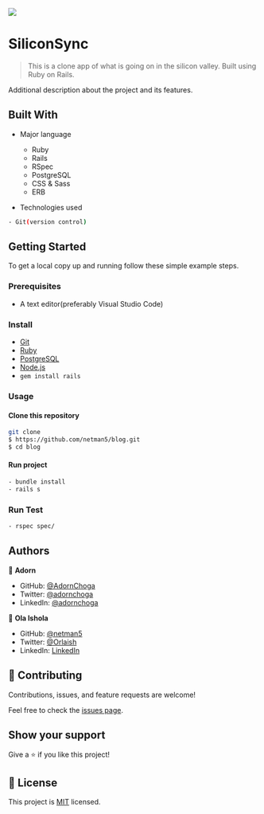 ![](https://img.shields.io/badge/RailsBlog-maroon.svg)


# SiliconSync

> This is a clone app of what is going on in the silicon valley. Built using Ruby on Rails.

Additional description about the project and its features.

## Built With

- Major language
  - Ruby
  - Rails
  - RSpec
  - PostgreSQL
  - CSS & Sass
  - ERB

- Technologies used

```bash
- Git(version control)
```

## Getting Started

To get a local copy up and running follow these simple example steps.


### Prerequisites

- A text editor(preferably Visual Studio Code)

### Install

- [Git](https://git-scm.com/downloads)
- [Ruby](https://www.ruby-lang.org/en/downloads/)
- [PostgreSQL](https://www.postgresql.org/download/)
- [Node.js](https://nodejs.org/en/download/)
- `gem install rails`

### Usage

#### Clone this repository

```bash
git clone
$ https://github.com/netman5/blog.git
$ cd blog
```

#### Run project

```bash
- bundle install
- rails s
```

### Run Test

  ```bash
  - rspec spec/
  ```

## Authors

👤 **Adorn**

- GitHub: [@AdornChoga](https://github.com/AdornChoga)
- Twitter: [@adornchoga](https://twitter.com/adorn_choga)
- LinkedIn: [@adornchoga](https://www.linkedin.com/in/adorn-choga)

👤 **Ola Ishola**

- GitHub: [@netman5](https://github.com/netman5)
- Twitter: [@Orlaish](https://twitter.com/Orlaish)
- LinkedIn: [LinkedIn](https://www.linkedin.com/in/ola-ishola/)

## 🤝 Contributing

Contributions, issues, and feature requests are welcome!

Feel free to check the [issues page](https://github.com/netman5/blog/issues).

## Show your support

Give a ⭐️ if you like this project!

## 📝 License

This project is [MIT](https://opensource.org/licenses/MIT) licensed.